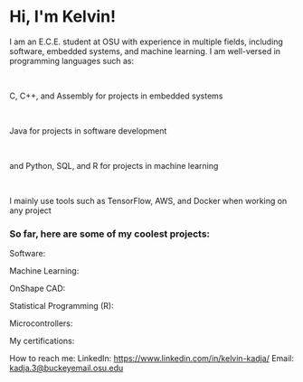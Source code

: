 <h1>Hi, I'm Kelvin! </h1>

<p>I am an E.C.E. student at OSU with experience in multiple fields, including software, embedded systems, and machine learning. I am well-versed in programming languages such as: </p>
<br>
<p>C, C++, and Assembly for projects in embedded systems </p>
<br>
<p>Java for projects in software development </p>
<br>
<p> and Python, SQL, and R for projects in machine learning </p>
<br>
<p>I mainly use tools such as TensorFlow, AWS, and Docker when working on any project </p>

<h3>So far, here are some of my coolest projects: </h3>

Software:

Machine Learning:

OnShape CAD:

Statistical Programming (R):

Microcontrollers:

My certifications:

How to reach me:
LinkedIn: https://www.linkedin.com/in/kelvin-kadja/
Email: kadja.3@buckeyemail.osu.edu
